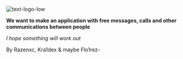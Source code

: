 ![text-logo-low](https://user-images.githubusercontent.com/84779107/192374539-56d0de31-ebbc-4e30-9500-eef4993b4354.png)

**We want to make an application with free messages, calls and other communications between people**

*I hope something will work out*

By Razenxc, Kra1dex & maybe Flo1rez-
